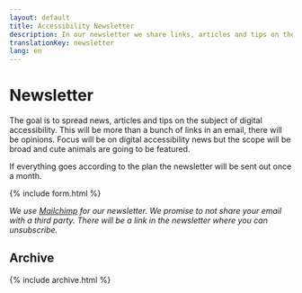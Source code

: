 ```yaml
---
layout: default
title: Accessibility Newsletter
description: In our newsletter we share links, articles and tips on the subject of digital accessibility.
translationKey: newsletter
lang: en
---
```


# Newsletter

The goal is to spread news, articles and tips on the subject of digital accessibility. This will be more than a bunch of links in an email, there will be opinions. Focus will be on digital accessibility news but the scope will be broad and cute animals are going to be featured.

If everything goes according to the plan the newsletter will be sent out once a month.

{% include form.html %}

_We use [Mailchimp](https://mailchimp.com) for our newsletter. We promise to not share your email with a third party. There will be a link in the newsletter where you can unsubscribe._

## Archive

{% include archive.html %}
